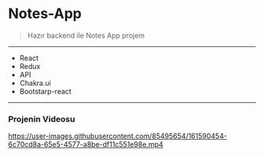# Notes-App
> Hazır backend ile Notes App projem
---
* React
* Redux
* API
* Chakra.ui
* Bootstarp-react
---

### Projenin Videosu

https://user-images.githubusercontent.com/85495654/161590454-6c70cd8a-65e5-4577-a8be-df11c551e98e.mp4

